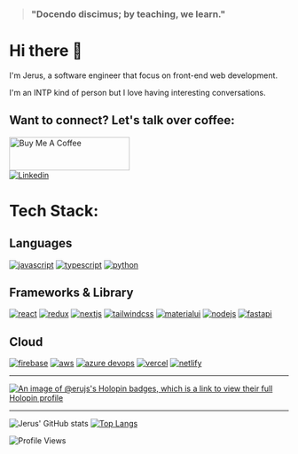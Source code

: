 > <h3>"Docendo discimus; by teaching, we learn."</h3>

# Hi there 👋

I'm Jerus, a software engineer that focus on front-end web development.

I'm an INTP kind of person but I love having interesting conversations.

## Want to connect? Let's talk over coffee:

<a href="https://www.buymeacoffee.com/erujs" target="_blank"><img src="https://cdn.buymeacoffee.com/buttons/v2/default-green.png" alt="Buy Me A Coffee" style="height: 60px !important;width: 217px !important;" ></a>
<br>
[![Linkedin](https://img.shields.io/badge/LinkedIn-0077B5?style=for-the-badge&logo=linkedin&logoColor=white)](https://www.linkedin.com/in/jerus-aquino/)

# Tech Stack:

## Languages

[![javascript](https://img.shields.io/badge/JavaScript-323330?style=for-the-badge&logo=javascript&logoColor=F7DF1E)](https://www.javascript.com/)
[![typescript](https://img.shields.io/badge/TypeScript-007ACC?style=for-the-badge&logo=typescript&logoColor=white)](https://www.typescriptlang.org/)
[![python](https://img.shields.io/badge/Python-FFD43B?style=for-the-badge&logo=python&logoColor=blue)](https://www.python.org/)

## Frameworks & Library

[![react](https://img.shields.io/badge/React-20232A?style=for-the-badge&logo=react&logoColor=61DAFB)](https://reactjs.org/)
[![redux](https://img.shields.io/badge/Redux-593D88?style=for-the-badge&logo=redux&logoColor=white)](https://redux.js.org/)
[![nextjs](https://img.shields.io/badge/next.js-000000?style=for-the-badge&logo=nextdotjs&logoColor=white)](https://nextjs.org/)
[![tailwindcss](https://img.shields.io/badge/Tailwind_CSS-38B2AC?style=for-the-badge&logo=tailwind-css&logoColor=white)](https://tailwindcss.com/)
[![materialui](https://img.shields.io/badge/Material%20UI-007FFF?style=for-the-badge&logo=mui&logoColor=white)](https://mui.com/)
[![nodejs](https://img.shields.io/badge/Node.js-339933?style=for-the-badge&logo=nodedotjs&logoColor=white)](https://nodejs.org/en/)
[![fastapi](https://img.shields.io/badge/fastapi-109989?style=for-the-badge&logo=FASTAPI&logoColor=white)](https://fastapi.tiangolo.com/)

## Cloud

[![firebase](https://img.shields.io/badge/firebase-ffca28?style=for-the-badge&logo=firebase&logoColor=black)](https://firebase.google.com/)
[![aws](https://img.shields.io/badge/Amazon_AWS-FF9900?style=for-the-badge&logo=amazonaws&logoColor=white)](https://aws.amazon.com/)
[![azure devops](https://img.shields.io/badge/Azure_DevOps-0078D7?style=for-the-badge&logo=azure-devops&logoColor=white)](https://dev.azure.com/)
[![vercel](https://img.shields.io/badge/Vercel-000000?style=for-the-badge&logo=vercel&logoColor=white)](https://vercel.com/)
[![netlify](https://img.shields.io/badge/Netlify-00C7B7?style=for-the-badge&logo=netlify&logoColor=white)](https://app.netlify.com/)

---

[![An image of @erujs's Holopin badges, which is a link to view their full Holopin profile](https://holopin.me/erujs)](https://holopin.io/@erujs)

---

![Jerus' GitHub stats](https://github-readme-stats.vercel.app/api?username=erujs&count_private=true&show_icons=true&hide_border_true&theme=tokyonight)
[![Top Langs](https://github-readme-stats.vercel.app/api/top-langs/?username=erujs&layout=compact&langs_count=7&hide_border_true&theme=tokyonight)](https://github.com/anuraghazra/github-readme-stats)

![Profile Views](https://komarev.com/ghpvc/?username=eru-js&style=for-the-badge&color=008080)
